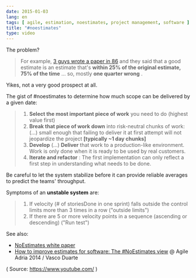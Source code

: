 ```yaml
---
date: 2015-01-03
lang: en
tags: [ agile, estimation, noestimates, project management, software ]
title: "#noestimates"
type: video
---
```


The problem?

> For example, [3 guys wrote a paper in 86](http://books.google.com/books/about/Software_engineering_metrics_and_models.html?id=PKlQAAAAMAAJ)
> and they said that a good estimate is an estimate that's **within 25%
> of the original estimate, 75% of the time** ... so, mostly **one
> quarter wrong** .

Yikes, not a very good prospect at all.

The gist of #noestimates to determine how much scope can be delivered by
a given date:

> 1.  **Select the most important piece of work** you need to do
>     (highest value first)
> 2.  **Break that piece of work down** into risk-neutral chunks of
>     work: (...) small enough that failing to deliver it at first
>     attempt will not jeopardize the project **\[typically \~1 day
>     chunks\]**
> 3.  **Develop** (...) **Deliver** that work to a production-like
>     environment. Work is only done when it is ready to be used by real
>     customers.
> 4.  **Iterate and refactor** : The first implementation can only
>     reflect a first step in understanding what needs to be done.

Be careful to let the system stabilize before it can provide reliable
averages to predict the teams' throughput.

Symptoms of an **unstable system** are:

> 1.   If velocity (# of storiesDone in one sprint) falls outside the
>     control limits more than 3 times in a row ("outside limits")
> 2.  If there are 5 or more velocity points in a sequence (ascending or
>     descending) ("Run test")

See also:

-   [NoEstimates white paper](http://ow.ly/GyRcu)
-   [How to improve estimates for software: The #NoEstimates
    view](https://www.youtube.com/watch?v=7ud-4bKJr8k) @ Agile Adria
    2014 / Vasco Duarte

( Source: <https://www.youtube.com/> )

